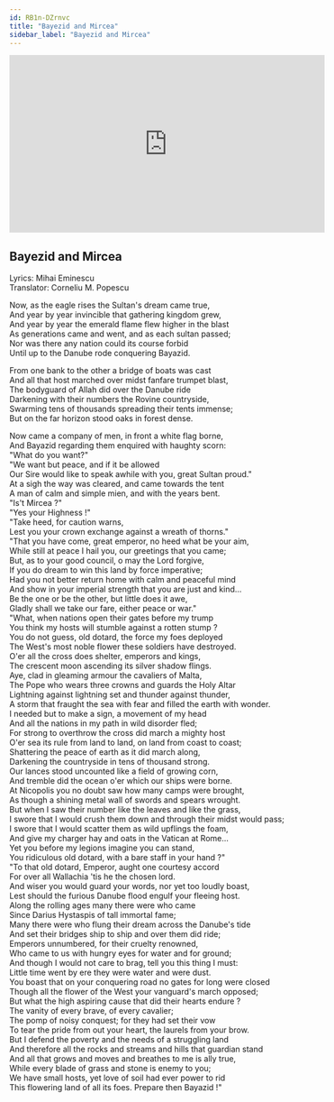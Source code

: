 ```yaml
---
id: RB1n-DZrnvc
title: "Bayezid and Mircea"
sidebar_label: "Bayezid and Mircea"
---
```


<div class="video-float-container">
  <iframe
    width="560"
    height="315"
    src="https://www.youtube.com/embed/RB1n-DZrnvc"
    title="YouTube video player"
    frameborder="0"
    allow="accelerometer; autoplay; clipboard-write; encrypted-media; gyroscope; picture-in-picture; web-share"
    referrerpolicy="strict-origin-when-cross-origin"
    allowfullscreen
  ></iframe>
</div>

## Bayezid and Mircea

Lyrics: Mihai Eminescu  
Translator: Corneliu M. Popescu

Now, as the eagle rises the Sultan's dream came true,   
And year by year invincible that gathering kingdom grew,   
And year by year the emerald flame flew higher in the blast   
As generations came and went, and as each sultan passed;   
Nor was there any nation could its course forbid   
Until up to the Danube rode conquering Bayazid. 

From one bank to the other a bridge of boats was cast   
And all that host marched over midst fanfare trumpet blast,   
The bodyguard of Allah did over the Danube ride   
Darkening with their numbers the Rovine countryside,   
Swarming tens of thousands spreading their tents immense;   
But on the far horizon stood oaks in forest dense. 

Now came a company of men, in front a white flag borne,   
And Bayazid regarding them enquired with haughty scorn:   
"What do you want?"   
"We want but peace, and if it be allowed    
Our Sire would like to speak awhile with you, great Sultan proud."   
At a sigh the way was cleared, and came towards the tent   
A man of calm and simple mien, and with the years bent.   
"Is't Mircea ?"   
"Yes your Highness !"   
"Take heed, for caution warns,   
Lest you your crown exchange against a wreath of thorns."   
"That you have come, great emperor, no heed what be your aim,   
While still at peace I hail you, our greetings that you came;   
But, as to your good council, o may the Lord forgive,   
If you do dream to win this land by force imperative;   
Had you not better return home with calm and peaceful mind   
And show in your imperial strength that you are just and kind...   
Be the one or be the other, but little does it awe,   
Gladly shall we take our fare, either peace or war."   
"What, when nations open their gates before my trump   
You think my hosts will stumble against a rotten stump ?   
You do not guess, old dotard, the force my foes deployed   
The West's most noble flower these soldiers have destroyed.   
O'er all the cross does shelter, emperors and kings,   
The crescent moon ascending its silver shadow flings.   
Aye, clad in gleaming armour the cavaliers of Malta,   
The Pope who wears three crowns and guards the Holy Altar   
Lightning against lightning set and thunder against thunder,    
A storm that fraught the sea with fear and filled the earth with wonder.    
I needed but to make a sign, a movement of my head    
And all the nations in my path in wild disorder fled;    
For strong to overthrow the cross did march a mighty host    
O'er sea its rule from land to land, on land from coast to coast;   
Shattering the peace of earth as it did march along,    
Darkening the countryside in tens of thousand strong.    
Our lances stood uncounted like a field of growing corn,    
And tremble did the ocean o'er which our ships were borne.    
At Nicopolis you no doubt saw how many camps were brought,    
As though a shining metal wall of swords and spears wrought.   
But when I saw their number like the leaves and like the grass,    
I swore that I would crush them down and through their midst would pass;    
I swore that I would scatter them as wild upflings the foam,    
And give my charger hay and oats in the Vatican at Rome...    
Yet you before my legions imagine you can stand,    
You ridiculous old dotard, with a bare staff in your hand ?"    
"To that old dotard, Emperor, aught one courtesy accord    
For over all Wallachia 'tis he the chosen lord.    
And wiser you would guard your words, nor yet too loudly boast,    
Lest should the furious Danube flood engulf your fleeing host.    
Along the rolling ages many there were who came    
Since Darius Hystaspis of tall immortal fame;   
Many there were who flung their dream across the Danube's tide   
And set their bridges ship to ship and over them did ride;   
Emperors unnumbered, for their cruelty renowned,   
Who came to us with hungry eyes for water and for ground;   
And though I would not care to brag, tell you this thing I must:    
Little time went by ere they were water and were dust.   
You boast that on your conquering road no gates for long were closed   
Though all the flower of the West your vanguard's march opposed;   
But what the high aspiring cause that did their hearts endure ?    
The vanity of every brave, of every cavalier;   
The pomp of noisy conquest; for they had set their vow    
To tear the pride from out your heart, the laurels from your brow.    
But I defend the poverty and the needs of a struggling land    
And therefore all the rocks and streams and hills that guardian stand    
And all that grows and moves and breathes to me is ally true,    
While every blade of grass and stone is enemy to you;    
We have small hosts, yet love of soil had ever power to rid    
This flowering land of all its foes. Prepare then Bayazid !"
